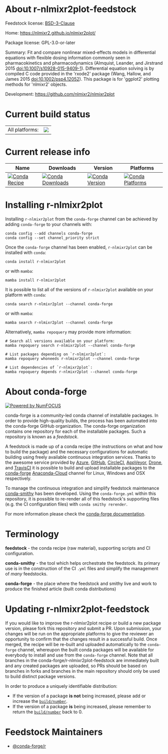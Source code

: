 About r-nlmixr2plot-feedstock
=============================

Feedstock license: [BSD-3-Clause](https://github.com/conda-forge/r-nlmixr2plot-feedstock/blob/main/LICENSE.txt)

Home: https://nlmixr2.github.io/nlmixr2plot/

Package license: GPL-3.0-or-later

Summary: Fit and compare nonlinear mixed-effects models in differential equations with flexible dosing information commonly seen in pharmacokinetics and pharmacodynamics (Almquist, Leander, and Jirstrand 2015 <doi:10.1007/s10928-015-9409-1>). Differential equation solving is by compiled C code provided in the 'rxode2' package (Wang, Hallow, and James 2015 <doi:10.1002/psp4.12052>). This package is for 'ggplot2' plotting methods for 'nlmixr2' objects.

Development: https://github.com/nlmixr2/nlmixr2plot

Current build status
====================


<table><tr><td>All platforms:</td>
    <td>
      <a href="https://dev.azure.com/conda-forge/feedstock-builds/_build/latest?definitionId=20691&branchName=main">
        <img src="https://dev.azure.com/conda-forge/feedstock-builds/_apis/build/status/r-nlmixr2plot-feedstock?branchName=main">
      </a>
    </td>
  </tr>
</table>

Current release info
====================

| Name | Downloads | Version | Platforms |
| --- | --- | --- | --- |
| [![Conda Recipe](https://img.shields.io/badge/recipe-r--nlmixr2plot-green.svg)](https://anaconda.org/conda-forge/r-nlmixr2plot) | [![Conda Downloads](https://img.shields.io/conda/dn/conda-forge/r-nlmixr2plot.svg)](https://anaconda.org/conda-forge/r-nlmixr2plot) | [![Conda Version](https://img.shields.io/conda/vn/conda-forge/r-nlmixr2plot.svg)](https://anaconda.org/conda-forge/r-nlmixr2plot) | [![Conda Platforms](https://img.shields.io/conda/pn/conda-forge/r-nlmixr2plot.svg)](https://anaconda.org/conda-forge/r-nlmixr2plot) |

Installing r-nlmixr2plot
========================

Installing `r-nlmixr2plot` from the `conda-forge` channel can be achieved by adding `conda-forge` to your channels with:

```
conda config --add channels conda-forge
conda config --set channel_priority strict
```

Once the `conda-forge` channel has been enabled, `r-nlmixr2plot` can be installed with `conda`:

```
conda install r-nlmixr2plot
```

or with `mamba`:

```
mamba install r-nlmixr2plot
```

It is possible to list all of the versions of `r-nlmixr2plot` available on your platform with `conda`:

```
conda search r-nlmixr2plot --channel conda-forge
```

or with `mamba`:

```
mamba search r-nlmixr2plot --channel conda-forge
```

Alternatively, `mamba repoquery` may provide more information:

```
# Search all versions available on your platform:
mamba repoquery search r-nlmixr2plot --channel conda-forge

# List packages depending on `r-nlmixr2plot`:
mamba repoquery whoneeds r-nlmixr2plot --channel conda-forge

# List dependencies of `r-nlmixr2plot`:
mamba repoquery depends r-nlmixr2plot --channel conda-forge
```


About conda-forge
=================

[![Powered by
NumFOCUS](https://img.shields.io/badge/powered%20by-NumFOCUS-orange.svg?style=flat&colorA=E1523D&colorB=007D8A)](https://numfocus.org)

conda-forge is a community-led conda channel of installable packages.
In order to provide high-quality builds, the process has been automated into the
conda-forge GitHub organization. The conda-forge organization contains one repository
for each of the installable packages. Such a repository is known as a *feedstock*.

A feedstock is made up of a conda recipe (the instructions on what and how to build
the package) and the necessary configurations for automatic building using freely
available continuous integration services. Thanks to the awesome service provided by
[Azure](https://azure.microsoft.com/en-us/services/devops/), [GitHub](https://github.com/),
[CircleCI](https://circleci.com/), [AppVeyor](https://www.appveyor.com/),
[Drone](https://cloud.drone.io/welcome), and [TravisCI](https://travis-ci.com/)
it is possible to build and upload installable packages to the
[conda-forge](https://anaconda.org/conda-forge) [Anaconda-Cloud](https://anaconda.org/)
channel for Linux, Windows and OSX respectively.

To manage the continuous integration and simplify feedstock maintenance
[conda-smithy](https://github.com/conda-forge/conda-smithy) has been developed.
Using the ``conda-forge.yml`` within this repository, it is possible to re-render all of
this feedstock's supporting files (e.g. the CI configuration files) with ``conda smithy rerender``.

For more information please check the [conda-forge documentation](https://conda-forge.org/docs/).

Terminology
===========

**feedstock** - the conda recipe (raw material), supporting scripts and CI configuration.

**conda-smithy** - the tool which helps orchestrate the feedstock.
                   Its primary use is in the construction of the CI ``.yml`` files
                   and simplify the management of *many* feedstocks.

**conda-forge** - the place where the feedstock and smithy live and work to
                  produce the finished article (built conda distributions)


Updating r-nlmixr2plot-feedstock
================================

If you would like to improve the r-nlmixr2plot recipe or build a new
package version, please fork this repository and submit a PR. Upon submission,
your changes will be run on the appropriate platforms to give the reviewer an
opportunity to confirm that the changes result in a successful build. Once
merged, the recipe will be re-built and uploaded automatically to the
`conda-forge` channel, whereupon the built conda packages will be available for
everybody to install and use from the `conda-forge` channel.
Note that all branches in the conda-forge/r-nlmixr2plot-feedstock are
immediately built and any created packages are uploaded, so PRs should be based
on branches in forks and branches in the main repository should only be used to
build distinct package versions.

In order to produce a uniquely identifiable distribution:
 * If the version of a package **is not** being increased, please add or increase
   the [``build/number``](https://docs.conda.io/projects/conda-build/en/latest/resources/define-metadata.html#build-number-and-string).
 * If the version of a package **is** being increased, please remember to return
   the [``build/number``](https://docs.conda.io/projects/conda-build/en/latest/resources/define-metadata.html#build-number-and-string)
   back to 0.

Feedstock Maintainers
=====================

* [@conda-forge/r](https://github.com/conda-forge/r/)

